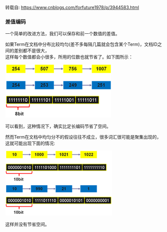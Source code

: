 转载自:  https://www.cnblogs.com/forfuture1978/p/3944583.html 

### 差值编码
一个简单的改进方法，我们可以保存和前一个数值的差值。 

如果Term在文档中分布比较均匀(差不多每隔几篇就会包含某个Term)，文档ID之间的差别都不是很大，  
这样每个数值都会小很多，所用的位数也就节省了。如下图所示：

![avatar](img/差值编码(1).png)

可以看到，这种情况下，确实比定长编码节省了空间。

然而Term在文档中均匀分不的假设往往不成立，很多词汇很可能是聚集出现的，这就可能出现下面的情况:  

![avatar](img/差值编码(2).png)  

这样并没有节省空间。 